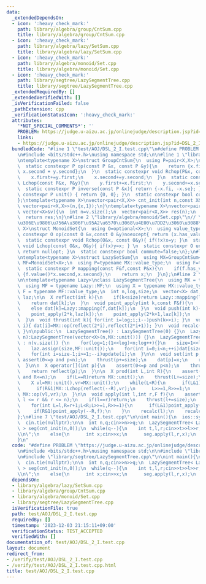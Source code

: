 ```yaml
---
data:
  _extendedDependsOn:
  - icon: ':heavy_check_mark:'
    path: library/algebra/group/CntSum.cpp
    title: library/algebra/group/CntSum.cpp
  - icon: ':heavy_check_mark:'
    path: library/algebra/lazy/SetSum.cpp
    title: library/algebra/lazy/SetSum.cpp
  - icon: ':heavy_check_mark:'
    path: library/algebra/monoid/Set.cpp
    title: library/algebra/monoid/Set.cpp
  - icon: ':heavy_check_mark:'
    path: library/segtree/LazySegmentTree.cpp
    title: library/segtree/LazySegmentTree.cpp
  _extendedRequiredBy: []
  _extendedVerifiedWith: []
  _isVerificationFailed: false
  _pathExtension: cpp
  _verificationStatusIcon: ':heavy_check_mark:'
  attributes:
    '*NOT_SPECIAL_COMMENTS*': ''
    PROBLEM: https://judge.u-aizu.ac.jp/onlinejudge/description.jsp?id=DSL_2_I
    links:
    - https://judge.u-aizu.ac.jp/onlinejudge/description.jsp?id=DSL_2_I
  bundledCode: "#line 1 \"test/AOJ/DSL_2_I.test.cpp\"\n#define PROBLEM \"https://judge.u-aizu.ac.jp/onlinejudge/description.jsp?id=DSL_2_I\"\
    \n#include <bits/stdc++.h>\nusing namespace std;\n\n#line 1 \"library/algebra/group/CntSum.cpp\"\
    \ntemplate<typename X>\nstruct GroupCntSum{\n  using P=pair<X,X>;\n  using value_type=P;\n\
    \  static constexpr P op(const P &x, const P &y){\n    return {x.first + y.first,\
    \ x.second + y.second};\n  }\n  static constexpr void Rchop(P&x, const P&y){\n\
    \    x.first+=y.first;\n    x.second+=y.second;\n  }\n  static constexpr void\
    \ Lchop(const P&x, P&y){\n    y.first+=x.first;\n    y.second+=x.second;\n  }\n\
    \  static constexpr P inverse(const P &x){ return {-x.fi, -x.se}; }\n  static\
    \ constexpr P unit() { return {0, 0}; }\n  static constexpr bool commute = true;\n\
    };\ntemplate<typename X>\nvector<pair<X,X>> cnt_init(int n,const X&x){\n  return\
    \ vector<pair<X,X>>(n,{x,1});\n}\ntemplate<typename X>\nvector<pair<X,X>> cnt_init(const\
    \ vector<X>&v){\n  int n=v.size();\n  vector<pair<X,X>> res(n);\n  for(int i=0;i<n;i++)res[i]={v[i],1};\n\
    \  return res;\n}\n#line 2 \"library/algebra/monoid/Set.cpp\"\n// \u5408\u6210\
    \u306E\u9806\u756A\u306F\u95A2\u6570\u3068\u4E00\u7DD2\u3060\u3088\ntemplate<typename\
    \ X>\nstruct MonoidSet{\n  using O=optional<X>;\n  using value_type=O;\n  static\
    \ constexpr O op(const O &x,const O &y)noexcept{ return (x.has_value()?x:y); }\n\
    \  static constexpr void Rchop(O&x, const O&y){ if(!x)x=y; }\n  static constexpr\
    \ void Lchop(const O&x, O&y){ if(x)y=x; } \n  static constexpr O unit()noexcept{\
    \ return nullopt; }\n  static constexpr bool commute=false;\n};\n#line 4 \"library/algebra/lazy/SetSum.cpp\"\
    \ntemplate<typename X>\nstruct LazySetSum{\n  using MX=GroupCntSum<X>;\n  using\
    \ MF=MonoidSet<X>;\n  using P=typename MX::value_type;\n  using F=typename MF::value_type;\n\
    \  static constexpr P mapping(const F&f,const P&x){\n    if(f.has_value())return\
    \ {f.value()*x.second,x.second};\n    return x;\n  }\n};\n#line 2 \"library/segtree/LazySegmentTree.cpp\"\
    \n\ntemplate<typename Lazy>\nclass LazySegmentTree{\n  using MX = typename Lazy::MX;\n\
    \  using MF = typename Lazy::MF;\n  using X = typename MX::value_type;\n  using\
    \ F = typename MF::value_type;\n  int n,log,size;\n  vector<X> dat;\n  vector<F>\
    \ laz;\n\n  X reflect(int k){\n    if(k<size)return Lazy::mapping(laz[k],dat[k]);\n\
    \    return dat[k];\n  }\n  void point_apply(int k,const F&f){\n    if(k<size)MF::Lchop(f,laz[k]);\n\
    \    else dat[k]=Lazy::mapping(f,dat[k]);\n  }\n  void push(int k){\n    dat[k]=reflect(k);\n\
    \    point_apply(2*k,laz[k]);\n    point_apply(2*k+1,laz[k]);\n    laz[k]=MF::unit();\n\
    \  }\n  void thrust(int k){ for(int i=log;i;i--)push(k>>i); }\n  void update(int\
    \ i){ dat[i]=MX::op(reflect(2*i),reflect(2*i+1)); }\n  void recalc(int k){ while(k>>=1)update(k);\
    \ }\n\npublic:\n  LazySegmentTree() : LazySegmentTree(0) {}\n  LazySegmentTree(int\
    \ n):LazySegmentTree(vector<X>(n,MX::unit())) {}\n  LazySegmentTree(const vector<X>&v)\
    \ : n(v.size()) {\n    for(log=1;(1<<log)<n;log++){}\n    size=1<<log;\n    dat.assign(size<<1,MX::unit());\n\
    \    laz.assign(size,MF::unit());\n    for(int i=0;i<n;++i)dat[size+i]=v[i];\n\
    \    for(int i=size-1;i>=1;--i)update(i);\n  }\n\n  void set(int p,X x){\n   \
    \ assert(0<=p and p<n);\n    thrust(p+=size);\n    dat[p]=x;\n    recalc(p);\n\
    \  }\n\n  X operator[](int p){\n    assert(0<=p and p<n);\n    thrust(p+=size);\n\
    \    return reflect(p);\n  }\n\n  X prod(int L,int R){\n    assert(0<=L and L<=R\
    \ and R<=n);\n    if(L==R)return MX::unit();\n    thrust(L+=size);\n    thrust((R+=size-1)++);\n\
    \    X vl=MX::unit(),vr=MX::unit();\n    while(L<R){\n      if(L&1)MX::Rchop(vl,reflect(L++));\n\
    \      if(R&1)MX::Lchop(reflect(--R),vr);\n      L>>=1,R>>=1;\n    }\n    return\
    \ MX::op(vl,vr);\n  }\n\n  void apply(int l,int r,F f){\n    assert(0 <= l &&\
    \ l <= r && r <= n);\n    if(l==r)return;\n    thrust(l+=size);\n    thrust(r+=size-1);\n\
    \    for(int L=l,R=r+1;L<R;L>>=1,R>>=1){\n      if(L&1)point_apply(L++,f);\n \
    \     if(R&1)point_apply(--R,f);\n    }\n    recalc(l);\n    recalc(r);\n  }\n\
    };\n#line 7 \"test/AOJ/DSL_2_I.test.cpp\"\n\nint main(){\n  ios::sync_with_stdio(false);\n\
    \  cin.tie(nullptr);\n\n  int n,q;cin>>n>>q;\n  LazySegmentTree< LazySetSum<int>\
    \ > seg(cnt_init(n,0));\n  while(q--){\n    int t,l,r;cin>>t>>l>>r;r++;\n    if(t)cout<<seg.prod(l,r).first<<\"\
    \\n\";\n    else{\n      int x;cin>>x;\n      seg.apply(l,r,x);\n    }\n  }\n\
    }\n"
  code: "#define PROBLEM \"https://judge.u-aizu.ac.jp/onlinejudge/description.jsp?id=DSL_2_I\"\
    \n#include <bits/stdc++.h>\nusing namespace std;\n\n#include \"library/algebra/lazy/SetSum.cpp\"\
    \n#include \"library/segtree/LazySegmentTree.cpp\"\n\nint main(){\n  ios::sync_with_stdio(false);\n\
    \  cin.tie(nullptr);\n\n  int n,q;cin>>n>>q;\n  LazySegmentTree< LazySetSum<int>\
    \ > seg(cnt_init(n,0));\n  while(q--){\n    int t,l,r;cin>>t>>l>>r;r++;\n    if(t)cout<<seg.prod(l,r).first<<\"\
    \\n\";\n    else{\n      int x;cin>>x;\n      seg.apply(l,r,x);\n    }\n  }\n}"
  dependsOn:
  - library/algebra/lazy/SetSum.cpp
  - library/algebra/group/CntSum.cpp
  - library/algebra/monoid/Set.cpp
  - library/segtree/LazySegmentTree.cpp
  isVerificationFile: true
  path: test/AOJ/DSL_2_I.test.cpp
  requiredBy: []
  timestamp: '2023-12-03 21:15:11+09:00'
  verificationStatus: TEST_ACCEPTED
  verifiedWith: []
documentation_of: test/AOJ/DSL_2_I.test.cpp
layout: document
redirect_from:
- /verify/test/AOJ/DSL_2_I.test.cpp
- /verify/test/AOJ/DSL_2_I.test.cpp.html
title: test/AOJ/DSL_2_I.test.cpp
---
```

